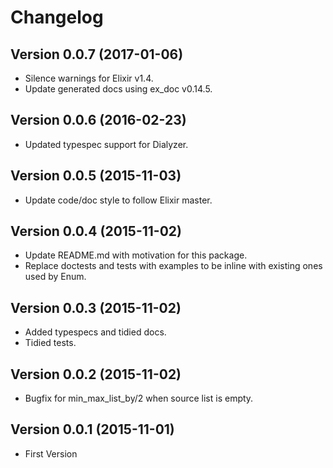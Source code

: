 Changelog
====

## Version 0.0.7 (2017-01-06)

* Silence warnings for Elixir v1.4.
* Update generated docs using ex_doc v0.14.5.


## Version 0.0.6 (2016-02-23)

* Updated typespec support for Dialyzer.


## Version 0.0.5 (2015-11-03)

* Update code/doc style to follow Elixir master.


## Version 0.0.4 (2015-11-02)

* Update README.md with motivation for this package.
* Replace doctests and tests with examples to be inline with existing ones used by Enum.


## Version 0.0.3 (2015-11-02)

* Added typespecs and tidied docs.
* Tidied tests.


## Version 0.0.2 (2015-11-02)

* Bugfix for min_max_list_by/2 when source list is empty.


## Version 0.0.1 (2015-11-01)

* First Version

